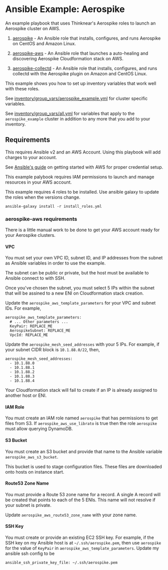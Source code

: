 Ansible Example: Aerospike
==========================

An example playbook that uses Thinknear's Aerospike roles to launch an Aerospike cluster on AWS.

  1. [aerospike](https://galaxy.ansible.com/ThinkNear/aerospike/) - An Ansible role that installs, configures, and runs Aerospike on CentOS and Amazon Linux.

  2. [aerospike-aws](https://galaxy.ansible.com/ThinkNear/aerospike-aws/) - An Ansible role that launches a auto-healing and discovering Aerospike Cloudformation stack on AWS.

  3. [aerospike-collectd](https://galaxy.ansible.com/ThinkNear/aerospike-collectd/) - An Ansible role that installs, configures, and runs collectd with the Aerospike plugin on Amazon and CentOS Linux.

This example shows you how to set up inventory variables that work well with these roles.

See [inventory/group_vars/aerospike_example.yml](https://github.com/ThinkNear/ansible-aerospike-example/blob/master/inventory/group_vars/aerospike_example.yml) for cluster specific variables. 

See [inventory/group_vars/all.yml](https://github.com/ThinkNear/ansible-aerospike-example/blob/master/inventory/group_vars/all.yml) for variables that apply to the `aerospike_example` cluster in addition to any more that you add to your inventory.

## Requirements 

This requires Ansible v2 and an AWS Account. Using this playbook will add charges to your account.

See [Ansible's guide](http://docs.ansible.com/ansible/guide_aws.html) on getting started with AWS for proper credential setup.

This example palybook requires IAM permissions to launch and manage resources in your AWS account.

This example requires 4 roles to be installed. Use ansible galaxy to update the roles when the versions change.

    ansible-galaxy install -r install_roles.yml

### aerospike-aws requirements

There is a little manual work to be done to get your AWS account ready for your Aerospike clusters.

#### VPC

You must set your own VPC ID, subnet ID, and IP addresses from the subnet as Ansible variables in order to use the example.

The subnet can be public or private, but the host must be available to Ansible connect to with SSH.

Once you've chosen the subnet, you must select 5 IPs within the subnet that will be assined to a new ENI on Cloudformation stack creation.

Update the `aerospike_aws_template_parameters` for your VPC and subnet IDs. For example,

    aerospike_aws_template_parameters:
      # ... Other parameters ...
      KeyPair: REPLACE_ME
      AerospikeSubnet: REPLACE_ME
      VpcId: REPLACE_ME

Update the `aerospike_mesh_seed_addresses` with your 5 IPs. For example, if your subnet CIDR block is `10.1.88.0/22`, then,

    aerospike_mesh_seed_addresses:
      - 10.1.88.0
      - 10.1.88.1
      - 10.1.88.2
      - 10.1.88.3
      - 10.1.88.4

Your Cloudformation stack will fail to create if an IP is already assigned to another host or ENI.

#### IAM Role

You must create an IAM role named `aerospike` that has permissions to get files from S3.
If `aerospike_aws_use_librato` is true then the role `aerospike` must allow querying DynamoDB.

#### S3 Bucket

You must create an S3 bucket and provide that name to the Ansible variable `aerospike_aws_s3_bucket`.

This bucket is used to stage configuration files.
These files are downloaded onto hosts on instance start.

#### Route53 Zone Name

You must provide a Route 53 zone name for a record. A single A record will be created that points to each of the 5 ENIs. This name will not resolve if your subnet is private.

Update `aerospike_aws_route53_zone_name` with your zone name.

#### SSH Key

You must create or provide an existing EC2 SSH key. For example, if the SSH key on my Ansible host is at `~/.ssh/aerospike.pem`, then use `aerospike` for the value of `KeyPair` in `aerospike_aws_template_parameters`. Update my ansible ssh config to be

    ansible_ssh_private_key_file: ~/.ssh/aerospike.pem
